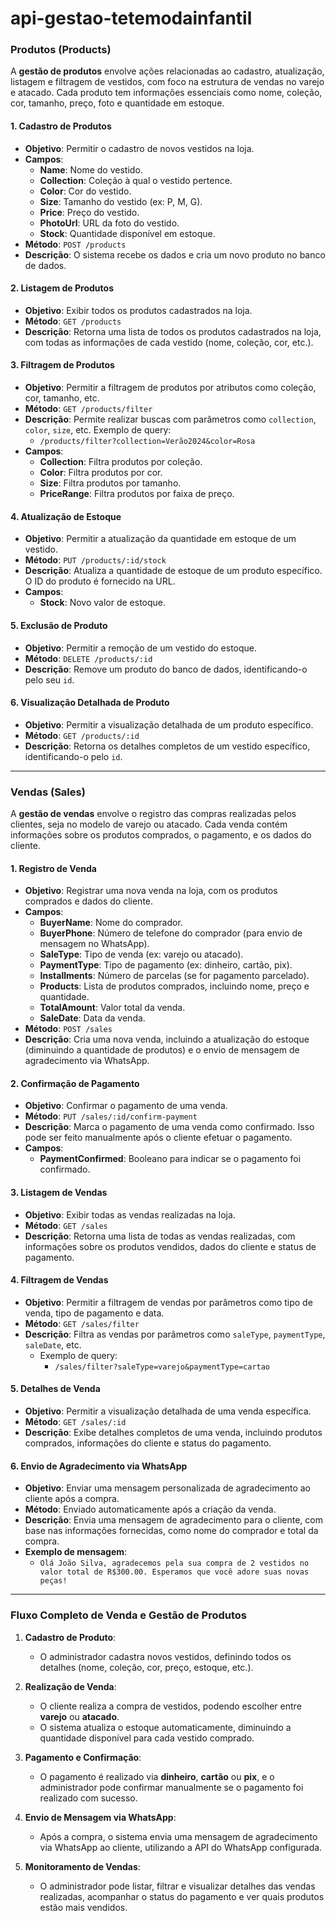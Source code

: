 # api-gestao-tetemodainfantil

### **Produtos (Products)**

A **gestão de produtos** envolve ações relacionadas ao cadastro, atualização, listagem e filtragem de vestidos, com foco na estrutura de vendas no varejo e atacado. Cada produto tem informações essenciais como nome, coleção, cor, tamanho, preço, foto e quantidade em estoque.

#### 1. **Cadastro de Produtos**
   - **Objetivo**: Permitir o cadastro de novos vestidos na loja.
   - **Campos**:
     - **Name**: Nome do vestido.
     - **Collection**: Coleção à qual o vestido pertence.
     - **Color**: Cor do vestido.
     - **Size**: Tamanho do vestido (ex: P, M, G).
     - **Price**: Preço do vestido.
     - **PhotoUrl**: URL da foto do vestido.
     - **Stock**: Quantidade disponível em estoque.
   - **Método**: `POST /products`
   - **Descrição**: O sistema recebe os dados e cria um novo produto no banco de dados.

#### 2. **Listagem de Produtos**
   - **Objetivo**: Exibir todos os produtos cadastrados na loja.
   - **Método**: `GET /products`
   - **Descrição**: Retorna uma lista de todos os produtos cadastrados na loja, com todas as informações de cada vestido (nome, coleção, cor, etc.).

#### 3. **Filtragem de Produtos**
   - **Objetivo**: Permitir a filtragem de produtos por atributos como coleção, cor, tamanho, etc.
   - **Método**: `GET /products/filter`
   - **Descrição**: Permite realizar buscas com parâmetros como `collection`, `color`, `size`, etc. Exemplo de query:
     - `/products/filter?collection=Verão2024&color=Rosa`
   - **Campos**:
     - **Collection**: Filtra produtos por coleção.
     - **Color**: Filtra produtos por cor.
     - **Size**: Filtra produtos por tamanho.
     - **PriceRange**: Filtra produtos por faixa de preço.

#### 4. **Atualização de Estoque**
   - **Objetivo**: Permitir a atualização da quantidade em estoque de um vestido.
   - **Método**: `PUT /products/:id/stock`
   - **Descrição**: Atualiza a quantidade de estoque de um produto específico. O ID do produto é fornecido na URL.
   - **Campos**:
     - **Stock**: Novo valor de estoque.

#### 5. **Exclusão de Produto**
   - **Objetivo**: Permitir a remoção de um vestido do estoque.
   - **Método**: `DELETE /products/:id`
   - **Descrição**: Remove um produto do banco de dados, identificando-o pelo seu `id`.

#### 6. **Visualização Detalhada de Produto**
   - **Objetivo**: Permitir a visualização detalhada de um produto específico.
   - **Método**: `GET /products/:id`
   - **Descrição**: Retorna os detalhes completos de um vestido específico, identificando-o pelo `id`.

---

### **Vendas (Sales)**

A **gestão de vendas** envolve o registro das compras realizadas pelos clientes, seja no modelo de varejo ou atacado. Cada venda contém informações sobre os produtos comprados, o pagamento, e os dados do cliente.

#### 1. **Registro de Venda**
   - **Objetivo**: Registrar uma nova venda na loja, com os produtos comprados e dados do cliente.
   - **Campos**:
     - **BuyerName**: Nome do comprador.
     - **BuyerPhone**: Número de telefone do comprador (para envio de mensagem no WhatsApp).
     - **SaleType**: Tipo de venda (ex: varejo ou atacado).
     - **PaymentType**: Tipo de pagamento (ex: dinheiro, cartão, pix).
     - **Installments**: Número de parcelas (se for pagamento parcelado).
     - **Products**: Lista de produtos comprados, incluindo nome, preço e quantidade.
     - **TotalAmount**: Valor total da venda.
     - **SaleDate**: Data da venda.
   - **Método**: `POST /sales`
   - **Descrição**: Cria uma nova venda, incluindo a atualização do estoque (diminuindo a quantidade de produtos) e o envio de mensagem de agradecimento via WhatsApp.

#### 2. **Confirmação de Pagamento**
   - **Objetivo**: Confirmar o pagamento de uma venda.
   - **Método**: `PUT /sales/:id/confirm-payment`
   - **Descrição**: Marca o pagamento de uma venda como confirmado. Isso pode ser feito manualmente após o cliente efetuar o pagamento.
   - **Campos**:
     - **PaymentConfirmed**: Booleano para indicar se o pagamento foi confirmado.

#### 3. **Listagem de Vendas**
   - **Objetivo**: Exibir todas as vendas realizadas na loja.
   - **Método**: `GET /sales`
   - **Descrição**: Retorna uma lista de todas as vendas realizadas, com informações sobre os produtos vendidos, dados do cliente e status de pagamento.

#### 4. **Filtragem de Vendas**
   - **Objetivo**: Permitir a filtragem de vendas por parâmetros como tipo de venda, tipo de pagamento e data.
   - **Método**: `GET /sales/filter`
   - **Descrição**: Filtra as vendas por parâmetros como `saleType`, `paymentType`, `saleDate`, etc.
     - Exemplo de query:
       - `/sales/filter?saleType=varejo&paymentType=cartao`

#### 5. **Detalhes de Venda**
   - **Objetivo**: Permitir a visualização detalhada de uma venda específica.
   - **Método**: `GET /sales/:id`
   - **Descrição**: Exibe detalhes completos de uma venda, incluindo produtos comprados, informações do cliente e status do pagamento.

#### 6. **Envio de Agradecimento via WhatsApp**
   - **Objetivo**: Enviar uma mensagem personalizada de agradecimento ao cliente após a compra.
   - **Método**: Enviado automaticamente após a criação da venda.
   - **Descrição**: Envia uma mensagem de agradecimento para o cliente, com base nas informações fornecidas, como nome do comprador e total da compra.
   - **Exemplo de mensagem**:
     - `Olá João Silva, agradecemos pela sua compra de 2 vestidos no valor total de R$300.00. Esperamos que você adore suas novas peças!`

---

### Fluxo Completo de Venda e Gestão de Produtos

1. **Cadastro de Produto**:
   - O administrador cadastra novos vestidos, definindo todos os detalhes (nome, coleção, cor, preço, estoque, etc.).

2. **Realização de Venda**:
   - O cliente realiza a compra de vestidos, podendo escolher entre **varejo** ou **atacado**.
   - O sistema atualiza o estoque automaticamente, diminuindo a quantidade disponível para cada vestido comprado.

3. **Pagamento e Confirmação**:
   - O pagamento é realizado via **dinheiro**, **cartão** ou **pix**, e o administrador pode confirmar manualmente se o pagamento foi realizado com sucesso.

4. **Envio de Mensagem via WhatsApp**:
   - Após a compra, o sistema envia uma mensagem de agradecimento via WhatsApp ao cliente, utilizando a API do WhatsApp configurada.

5. **Monitoramento de Vendas**:
   - O administrador pode listar, filtrar e visualizar detalhes das vendas realizadas, acompanhar o status do pagamento e ver quais produtos estão mais vendidos.